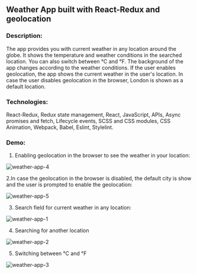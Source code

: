 ## Weather App built with React-Redux and geolocation
### Description: 
The app provides you with current weather in any location around the globe. It shows the temperature and weather conditions in the searched location. You can also switch between °C and °F. The background of the app changes according to the weather conditions.
If the user enables geolocation, the app shows the current weather in the user's location. In case the user disables geolocation in the browser, London is shown as a default location.

### Technologies: 
React-Redux, Redux state management, React, JavaScript, APIs, Async promises and fetch, Lifecycle events, SCSS and CSS modules, CSS Animation, Webpack, Babel, Eslint, Stylelint.

### Demo:
1. Enabling geolocation in the browser to see the weather in your location:

![weather-app-4](https://user-images.githubusercontent.com/66952678/101413805-d4422f80-38dc-11eb-8b77-5e5940634310.gif)

2.In case the geolocation in the browser is disabled, the default city is show and the user is prompted to enable the geolocation:

![weather-app-5](https://user-images.githubusercontent.com/66952678/101414238-a6111f80-38dd-11eb-8266-9cefd560e4c9.gif)

3. Search field for current weather in any location:

![weather-app-1](https://user-images.githubusercontent.com/66952678/100876611-8625ca00-349f-11eb-8214-9030c7821a9e.gif)

4. Searching for another location

![weather-app-2](https://user-images.githubusercontent.com/66952678/100877125-401d3600-34a0-11eb-8ae7-26d59806123f.gif)

5. Switching between °C and °F

![weather-app-3](https://user-images.githubusercontent.com/66952678/100877458-b752ca00-34a0-11eb-86e3-72d0f3b3bf83.gif)


